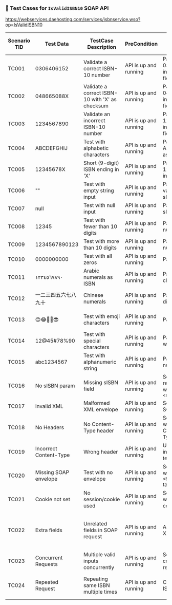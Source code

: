 ### 📘 Test Cases for `IsValidISBN10` SOAP API

https://webservices.daehosting.com/services/isbnservice.wso?op=IsValidISBN10


| Scenario TID | Test Data        | TestCase Description                               | PreCondition             | TestSteps                                   | Expected Result                                     | Actual Result | Steps to Execute                            | Expected Result                                     | Actual Result | Status        | Executed QA Name | Misc (Comments)                    | Priority | Is Automated |
|--------------|------------------|----------------------------------------------------|---------------------------|----------------------------------------------|----------------------------------------------------|----------------|------------------------------------------------|----------------------------------------------------|----------------|----------------|-------------------|-------------------------------------|----------|---------------|
| TC001        | 0306406152       | Validate a correct ISBN-10 number                 | API is up and running     | Pass 0306406152 in the sISBN field           | Returns true                                      | -              | Send SOAP request with valid ISBN-10        | `<IsValidISBN10Result>true</IsValidISBN10Result>` | -              | Not Executed  | -                 | Standard valid case                | High     | Yes           |
| TC002        | 048665088X       | Validate a correct ISBN-10 with 'X' as checksum   | API is up and running     | Pass 048665088X in the sISBN field           | Returns true                                      | -              | Send SOAP request with ISBN ending in X     | `<IsValidISBN10Result>true</IsValidISBN10Result>` | -              | Not Executed  | -                 | Valid checksum with 'X'            | High     | Yes           |
| TC003        | 1234567890       | Validate an incorrect ISBN-10 number              | API is up and running     | Pass 1234567890 in the sISBN field           | Returns false                                     | -              | Send SOAP request with invalid ISBN         | `<IsValidISBN10Result>false</IsValidISBN10Result>`| -              | Not Executed  | -                 | Invalid checksum case              | High     | Yes           |
| TC004        | ABCDEFGHIJ       | Test with alphabetic characters                   | API is up and running     | Pass ABCDEFGHIJ as sISBN                     | Error or false                                    | -              | Send SOAP request with alphabets            | `<IsValidISBN10Result>false</IsValidISBN10Result>` or Error | -      | Not Executed  | -                 | Negative test case                 | Medium   | Yes           |
| TC005        | 12345678X        | Short (9-digit) ISBN ending in 'X'                | API is up and running     | Pass 12345678X in sISBN field                | Returns false                                     | -              | Send SOAP request with 9 digits + X         | `<IsValidISBN10Result>false</IsValidISBN10Result>`| -              | Not Executed  | -                 | 9 digits + X but invalid checksum  | Medium   | Yes           |
| TC006        | ""               | Test with empty string input                      | API is up and running     | Pass empty value for sISBN                   | Error or false                                    | -              | Send SOAP request with empty string         | `<IsValidISBN10Result>false</IsValidISBN10Result>` or Error | -      | Not Executed  | -                 | Input validation                  | High     | Yes           |
| TC007        | null             | Test with null input                              | API is up and running     | Pass null as sISBN                           | Error                                             | -              | Send SOAP request with null value           | Error response or fail gracefully                  | -              | Not Executed  | -                 | Null input handling                | High     | Yes           |
| TC008        | 12345            | Test with fewer than 10 digits                    | API is up and running     | Pass 5-digit number                          | Returns false or error                            | -              | Send SOAP request with short ISBN           | `<IsValidISBN10Result>false</IsValidISBN10Result>`| -              | Not Executed  | -                 | Invalid length                    | Medium   | Yes           |
| TC009        | 1234567890123    | Test with more than 10 digits                     | API is up and running     | Pass 13-digit number                         | Returns false                                     | -              | Send SOAP request with long ISBN            | `<IsValidISBN10Result>false</IsValidISBN10Result>`| -              | Not Executed  | -                 | Invalid length                    | Medium   | Yes           |
| TC010        | 0000000000       | Test with all zeros                               | API is up and running     | Pass all zeros                               | Returns false                                     | -              | Send SOAP request with all zero ISBN        | `<IsValidISBN10Result>false</IsValidISBN10Result>`| -              | Not Executed  | -                 | Edge case                         | Medium   | Yes           |
| TC011        | ١٢٣٤٥٦٧٨٩٠     | Arabic numerals as ISBN                           | API is up and running     | Pass Arabic characters                       | Returns false or error                            | -              | Send Arabic script digits                   | `<IsValidISBN10Result>false</IsValidISBN10Result>` or error | -      | Not Executed  | -                 | Unicode input                     | Medium   | Yes           |
| TC012        | 一二三四五六七八九十 | Chinese numerals                             | API is up and running     | Pass Chinese digits                          | Returns false or error                            | -              | Send Chinese numeral input                  | `<IsValidISBN10Result>false</IsValidISBN10Result>` or error | -      | Not Executed  | -                 | Unicode character handling         | Medium   | Yes           |
| TC013        | 😊😂🤣🧐😎         | Test with emoji characters                        | API is up and running     | Pass emojis                                  | Returns false or error                            | -              | Send emoji string                           | `<IsValidISBN10Result>false</IsValidISBN10Result>` or error | -      | Not Executed  | -                 | Emoji input test                  | Low      | Yes           |
| TC014        | 12@45#78%90      | Test with special characters                      | API is up and running     | Pass string with symbols                     | Returns false                                     | -              | Send request with special characters        | `<IsValidISBN10Result>false</IsValidISBN10Result>`| -              | Not Executed  | -                 | Special character input           | Medium   | Yes           |
| TC015        | abc1234567       | Test with alphanumeric string                     | API is up and running     | Pass alpha-numeric ISBN                      | Returns false                                     | -              | Send mixed string input                     | `<IsValidISBN10Result>false</IsValidISBN10Result>`| -              | Not Executed  | -                 | Negative edge case                | Medium   | Yes           |
| TC016        | No sISBN param   | Missing sISBN field                               | API is up and running     | Send SOAP request without `<sISBN>`          | Error response or false                           | -              | Omit sISBN from request body                | Error or `<IsValidISBN10Result>false</IsValidISBN10Result>`| -      | Not Executed  | -                 | Field missing test                | High     | Yes           |
| TC017        | Invalid XML      | Malformed XML envelope                            | API is up and running     | Send broken SOAP XML                         | Error response                                    | -              | Send invalid XML format                     | HTTP 500 / XML fault                             | -              | Not Executed  | -                 | Malformed SOAP body               | High     | Yes           |
| TC018        | No Headers       | No Content-Type header                            | API is up and running     | Send request without Content-Type            | Error or HTTP 415                                 | -              | Remove headers before sending               | Error                                            | -              | Not Executed  | -                 | Header validation                 | High     | Yes           |
| TC019        | Incorrect Content-Type | Wrong header                              | API is up and running     | Use text/plain instead of text/xml           | Error or HTTP 415                                 | -              | Use wrong Content-Type                      | Error                                            | -              | Not Executed  | -                 | Header validation                 | High     | Yes           |
| TC020        | Missing SOAP envelope | Test with no envelope                    | API is up and running     | Send payload without `<Envelope>` tag        | Error                                             | -              | Send broken envelope                        | Invalid SOAP structure                          | -              | Not Executed  | -                 | Envelope structure test           | High     | Yes           |
| TC021        | Cookie not set   | No session/cookie used                            | API is up and running     | Send request without cookie                  | Should work normally                             | -              | Remove cookies from request                 | `<IsValidISBN10Result>true/false</IsValidISBN10Result>` | -     | Not Executed  | -                 | Optional check                     | Low      | Yes           |
| TC022        | Extra fields     | Unrelated fields in SOAP request                  | API is up and running     | Add extra XML nodes                          | Should ignore and validate ISBN correctly         | -              | Add `<ExtraTag>Hello</ExtraTag>`            | `<IsValidISBN10Result>true/false</IsValidISBN10Result>`| -              | Not Executed  | -                 | Robustness test                  | Low      | Yes           |
| TC023        | Concurrent Requests | Multiple valid inputs concurrently           | API is up and running     | Send 50 concurrent requests                  | All return correct results                         | -              | Load test using Postman/JMeter              | All pass consistently                           | -              | Not Executed  | -                 | Performance check                 | Medium   | Yes           |
| TC024        | Repeated Request | Repeating same ISBN multiple times               | API is up and running     | Call same ISBN 5 times                       | All return same boolean result                     | -              | Repeat same SOAP call                       | Same boolean output                              | -              | Not Executed  | -                 | Idempotency check                 | Medium   | Yes           |

